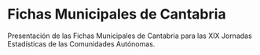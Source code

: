 # Fichas Municipales de Cantabria

Presentación de las Fichas Municipales de Cantabria para las XIX Jornadas Estadísticas de las Comunidades Autónomas. 
